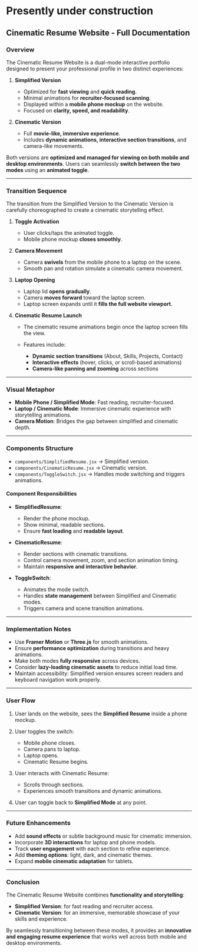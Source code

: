 # Presently under construction

## Cinematic Resume Website - Full Documentation

### Overview

The Cinematic Resume Website is a dual-mode interactive portfolio designed to present your professional profile in two distinct experiences:

1. **Simplified Version**

   * Optimized for **fast viewing** and **quick reading**.
   * Minimal animations for **recruiter-focused scanning**.
   * Displayed within a **mobile phone mockup** on the website.
   * Focused on **clarity, speed, and readability**.

2. **Cinematic Version**

   * Full **movie-like, immersive experience**.
   * Includes **dynamic animations, interactive section transitions**, and camera-like movements.

Both versions are **optimized and managed for viewing on both mobile and desktop environments**. Users can seamlessly **switch between the two modes** using an **animated toggle**.

---

### Transition Sequence

The transition from the Simplified Version to the Cinematic Version is carefully choreographed to create a cinematic storytelling effect.

1. **Toggle Activation**

   * User clicks/taps the animated toggle.
   * Mobile phone mockup **closes smoothly**.

2. **Camera Movement**

   * Camera **swivels** from the mobile phone to a laptop on the scene.
   * Smooth pan and rotation simulate a cinematic camera movement.

3. **Laptop Opening**

   * Laptop lid **opens gradually**.
   * Camera **moves forward** toward the laptop screen.
   * Laptop screen expands until it **fills the full website viewport**.

4. **Cinematic Resume Launch**

   * The cinematic resume animations begin once the laptop screen fills the view.
   * Features include:

     * **Dynamic section transitions** (About, Skills, Projects, Contact)
     * **Interactive effects** (hover, clicks, or scroll-based animations)
     * **Camera-like panning and zooming** across sections

---

### Visual Metaphor

* **Mobile Phone / Simplified Mode**: Fast reading, recruiter-focused.
* **Laptop / Cinematic Mode**: Immersive cinematic experience with storytelling animations.
* **Camera Motion**: Bridges the gap between simplified and cinematic depth.

---

### Components Structure

* `components/SimplifiedResume.jsx` → Simplified version.
* `components/CinematicResume.jsx` → Cinematic version.
* `components/ToggleSwitch.jsx` → Handles mode switching and triggers animations.

#### Component Responsibilities

* **SimplifiedResume**:

  * Render the phone mockup.
  * Show minimal, readable sections.
  * Ensure **fast loading** and **readable layout**.

* **CinematicResume**:

  * Render sections with cinematic transitions.
  * Control camera movement, zoom, and section animation timing.
  * Maintain **responsive and interactive behavior**.

* **ToggleSwitch**:

  * Animates the mode switch.
  * Handles **state management** between Simplified and Cinematic modes.
  * Triggers camera and scene transition animations.

---

### Implementation Notes

* Use **Framer Motion** or **Three.js** for smooth animations.
* Ensure **performance optimization** during transitions and heavy animations.
* Make both modes **fully responsive** across devices.
* Consider **lazy-loading cinematic assets** to reduce initial load time.
* Maintain accessibility: Simplified version ensures screen readers and keyboard navigation work properly.

---

### User Flow

1. User lands on the website, sees the **Simplified Resume** inside a phone mockup.
2. User toggles the switch:

   * Mobile phone closes.
   * Camera pans to laptop.
   * Laptop opens.
   * Cinematic Resume begins.
3. User interacts with Cinematic Resume:

   * Scrolls through sections.
   * Experiences smooth transitions and dynamic animations.
4. User can toggle back to **Simplified Mode** at any point.

---

### Future Enhancements

* Add **sound effects** or subtle background music for cinematic immersion.
* Incorporate **3D interactions** for laptop and phone models.
* Track **user engagement** with each section to refine experience.
* Add **theming options**: light, dark, and cinematic themes.
* Expand **mobile cinematic adaptation** for tablets.

---

### Conclusion

The Cinematic Resume Website combines **functionality and storytelling**:

* **Simplified Version**: for fast reading and recruiter access.
* **Cinematic Version**: for an immersive, memorable showcase of your skills and experience.

By seamlessly transitioning between these modes, it provides an **innovative and engaging resume experience** that works well across both mobile and desktop environments.

